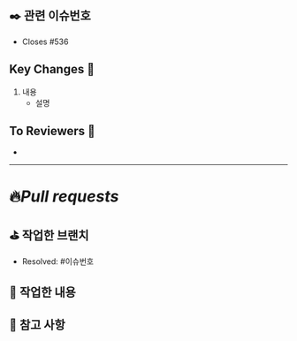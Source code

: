 ## ✒️ 관련 이슈번호
- Closes #536

## Key Changes 🔑
1. 내용
   - 설명

## To Reviewers 📢
-

-----

# 🔥*Pull requests*

## ⛳️ **작업한 브랜치**
- Resolved: #이슈번호

## 👷 **작업한 내용**
<!-- 작업한 내용을 적어주세요. -->

## 🚨 참고 사항
<!-- 참고할 사항이 있다면 적어주세요. -->
